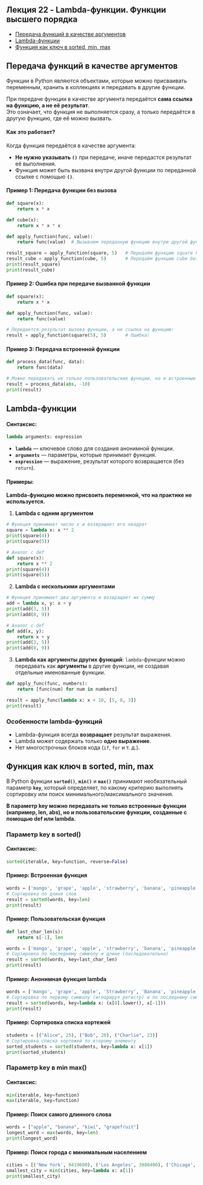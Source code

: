## Лекция 22 - Lambda-функции. Функции высшего порядка

- [Передача функций в качестве аргументов](#Передача-функций-в-качестве-аргументов)
- [Lambda-функции](#Lambda-функции)
- [Функция как ключ в sorted, min, max](#Функция-как-ключ-в-sorted-min-max)


## Передача функций в качестве аргументов

Функции в Python являются объектами, которые можно присваивать переменным, хранить в коллекциях 
и передавать в другие функции. 

При передаче функции в качестве аргумента передаётся **сама ссылка на функцию, а не её результат**.  
Это означает, что функция не выполняется сразу, а только передаётся в другую функцию, где её можно вызвать.

#### **Как это работает?**
Когда функция передаётся в качестве аргумента:
- **Не нужно указывать `()`** при передаче, иначе передастся результат её выполнения.
- Функция может быть вызвана внутри другой функции по переданной ссылке с помощью **`()`**.


#### **Пример 1: Передача функции без вызова**
```python
def square(x):
    return x * x

def cube(x):
    return x * x * x

def apply_function(func, value):
    return func(value)  # Вызываем переданную функцию внутри другой функции

result_square = apply_function(square, 5)   # Передаём функцию square без вызова (без скобок)
result_cube = apply_function(cube, 5)       # Передаём функцию cube без вызова (без скобок)
print(result_square)
print(result_cube)
```

#### **Пример 2: Ошибка при передаче вызванной функции**
```python
def square(x):
    return x * x

def apply_function(func, value):
    return func(value)

# Передается результат вызова функции, а не ссылка на функцию:
result = apply_function(square(5), 5)       # Ошибка!
```

#### **Пример 3: Передача встроенной функции**

```python
def process_data(func, data):
    return func(data)

# Можно передавать не только пользовательские функции, но и встроенные
result = process_data(abs, -10)
print(result)
```


## Lambda-функции

#### Синтаксис:
```python
lambda arguments: expression
```
- **`lambda`** — ключевое слово для создания анонимной функции.
- **`arguments`** — параметры, которые принимает функция.
- **`expression`** — выражение, результат которого возвращается (без `return`).

#### Примеры:

__Lambda-функцию можно присвоить переменной, что на практике не используется.__

1. **Lambda с одним аргументом**
```python
# Функция принимает число x и возвращает его квадрат
square = lambda x: x ** 2
print(square(4))
print(square(5))

# Аналог с def
def square(x):
    return x ** 2
print(square(4))
print(square(5))
```

2. **Lambda с несколькими аргументами**
```python
# Функция принимает два аргумента и возвращает их сумму
add = lambda x, y: x + y
print(add(3, 5))
print(add(8, 9))

# Аналог с def
def add(x, y):
    return x + y
print(add(3, 5))
print(add(8, 9))
```

3. **Lambda как аргументы других функций**: 
`lambda`-функции можно передавать как **аргументы** в другие функции, не создавая отдельные именованные функции.  

```python
def apply_func(func, numbers):
    return [func(num) for num in numbers]

result = apply_func(lambda x: x + 10, [5, 8, 3])
print(result)
```

### **Особенности lambda-функций**
- Lambda-функция всегда **возвращает** результат выражения.
- Lambda может содержать только **одно выражение**.
- Нет многострочных блоков кода (`if`, `for` и т. д.).


## Функция как ключ в sorted, min, max

В Python функции **`sorted()`**, **`min()`** и **`max()`** принимают необязательный параметр **`key`**, который определяет, 
по какому критерию выполнять сортировку или поиск минимального/максимального значения.

__В параметр key можно передавать не только встроенные функции (например, len, abs), но и пользовательские функции, созданные с помощью def или lambda.__


### Параметр key в sorted()

#### Синтаксис:
```python
sorted(iterable, key=function, reverse=False)
```

#### Пример: Встроенная функция
```python
words = ['mango', 'grape', 'apple', 'strawberry', 'banana', 'pineapple', 'kiwi', 'blueberry']
# Сортировка по длине слов
result = sorted(words, key=len)
print(result)
```

#### Пример: Пользовательская функция
```python
def last_char_len(s):
    return s[-1], len

words = ['mango', 'grape', 'apple', 'strawberry', 'banana', 'pineapple', 'kiwi', 'blueberry']
# Сортировка по последнему символу и длине (последовательно)
result = sorted(words, key=last_char_len)
print(result)
```

#### Пример: Анонимная функция lambda 
```python
words = ['mango', 'grape', 'apple', 'Strawberry', 'Banana', 'pineapple', 'kiwi', 'blueberry']
# Сортировка по первому символу (игнорируя регистр) и по последнему символу
result = sorted(words, key=lambda x: (x[0].lower(), x[-1]))
print(result)
```

#### Пример: Сортировка списка кортежей
```python
students = [("Alice", 25), ("Bob", 20), ("Charlie", 23)]
# Сортировка списка кортежей по второму элементу
sorted_students = sorted(students, key=lambda x: x[1])
print(sorted_students)
```


### Параметр key в min max()

#### Синтаксис:
```python
min(iterable, key=function)
max(iterable, key=function)
```

#### Пример: Поиск самого длинного слова
```python
words = ["apple", "banana", "kiwi", "grapefruit"]
longest_word = max(words, key=len)
print(longest_word)
```

#### Пример: Поиск города с минимальным населением
```python
cities = [('New York', 8419600), ('Los Angeles', 3980400), ('Chicago', 2716000)]
smallest_city = min(cities, key=lambda x: x[1])
print(smallest_city)
```
